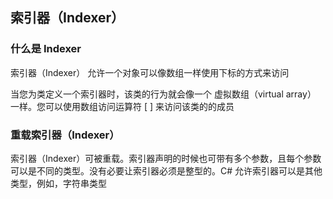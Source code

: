 ﻿## 索引器（Indexer）
### 什么是 Indexer
索引器（Indexer） 允许一个对象可以像数组一样使用下标的方式来访问

当您为类定义一个索引器时，该类的行为就会像一个 虚拟数组（virtual array） 一样。您可以使用数组访问运算符 [ ] 来访问该类的的成员
																																 
### 重载索引器（Indexer）
索引器（Indexer）可被重载。索引器声明的时候也可带有多个参数，且每个参数可以是不同的类型。没有必要让索引器必须是整型的。C# 允许索引器可以是其他类型，例如，字符串类型